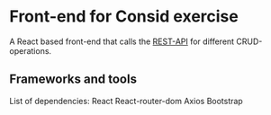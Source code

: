 # Front-end for Consid exercise

A React based front-end that calls the [REST-API](https://github.com/Riki127/consid-backend) for different CRUD-operations.

## Frameworks and tools

List of dependencies:
React
React-router-dom
Axios
Bootstrap


